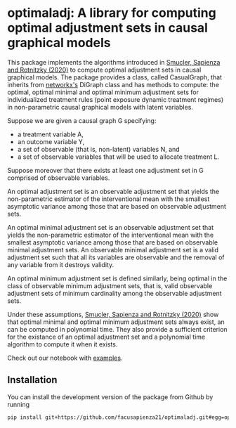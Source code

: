 # optimaladj: A library for computing optimal adjustment sets in causal graphical models

This package implements the algorithms introduced in [Smucler, Sapienza and Rotnitzky (2020)](https://arxiv.org/abs/2004.10521) to compute optimal adjustment sets in causal graphical models.
The package provides a class, called CasualGraph, that inherits from [networkx's](https://networkx.org/) DiGraph class and has methods
to compute: the optimal, optimal minimal and optimal minimum adjustment sets for individualized
treatment rules (point exposure dynamic treatment regimes) in non-parametric causal graphical
models with latent variables. 

Suppose we are given a causal graph G specifying:

* a treatment variable A,
* an outcome variable Y,
* a set of observable (that is, non-latent) variables N, and
* a set of observable variables that will be used to allocate treatment L.

Suppose moreover that there exists at least one adjustment set in G comprised of observable variables.

An optimal adjustment set is an observable adjustment set that yields the non-parametric estimator of the interventional mean with the smallest asymptotic variance among those that are based on observable adjustment sets. 

An optimal minimal adjustment set is an observable adjustment set that yields the non-parametric estimator of the interventional mean with the smallest asymptotic variance among those that are based on observable minimal adjustment sets. An observable minimal adjustment set is a valid adjustment set such that all its variables are observable and the removal of any variable from it destroys validity.

An optimal minimum adjustment set is defined similarly, being optimal in the class of observable minimum adjustment sets, that is, valid observable adjustment sets of minimum cardinality among the observable adjustment sets.

Under these assumptions, [Smucler, Sapienza and Rotnitzky (2020)](https://arxiv.org/abs/2004.10521) show that 
optimal minimal and optimal minimum adjustment sets always exist, an can be computed in polynomial time. They also provide a sufficient criterion for the existance of an optimal adjustment set and a polynomial time algorithm to compute it when it exists.

Check out our notebook with [examples](https://github.com/facusapienza21/optimaladj/blob/main/examples/Examples.ipynb).

## Installation

You can install the development version of the package from Github by running

```sh
pip install git+https://github.com/facusapienza21/optimaladj.git#egg=optimaladj
```
